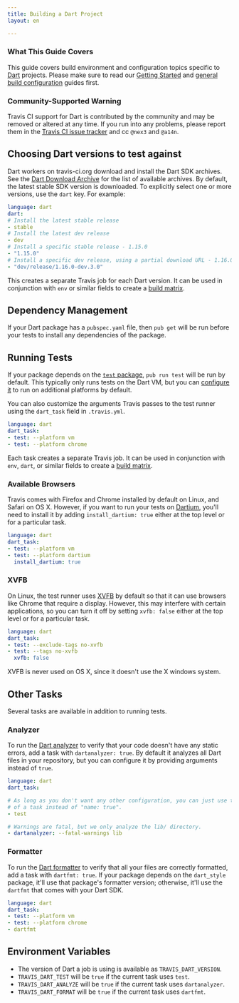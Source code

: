 ```yaml
---
title: Building a Dart Project
layout: en

---
```


### What This Guide Covers

This guide covers build environment and configuration topics specific to
[Dart](https://www.dartlang.org/) projects. Please make sure to read our
[Getting Started](/user/getting-started/) and
[general build configuration](/user/customizing-the-build/) guides first.

### Community-Supported Warning

Travis CI support for Dart is contributed by the community and may be removed
or altered at any time. If you run into any problems, please report them in the
[Travis CI issue tracker](https://github.com/travis-ci/travis-ci/issues/new?labels=community:dart)
and cc `@nex3` and `@a14n`.

## Choosing Dart versions to test against

Dart workers on travis-ci.org download and install the Dart SDK archives. See
the [Dart Download Archive](https://www.dartlang.org/install) for the list of
available archives. By default, the latest stable SDK version is downloaded. To
explicitly select one or more versions, use the `dart` key. For example:

```yaml
language: dart
dart:
# Install the latest stable release
- stable
# Install the latest dev release
- dev
# Install a specific stable release - 1.15.0
- "1.15.0"
# Install a specific dev release, using a partial download URL - 1.16.0-dev.3.0
- "dev/release/1.16.0-dev.3.0"
```

This creates a separate Travis job for each Dart version. It can be used in
conjunction with `env` or similar fields to create a [build matrix][].

[build matrix]: /user/customizing-the-build/#Build-Matrix

## Dependency Management

If your Dart package has a `pubspec.yaml` file, then `pub get` will be run
before your tests to install any dependencies of the package.

## Running Tests

If your package depends on the [`test` package][test], `pub run test` will be
run by default. This typically only runs tests on the Dart VM, but you can
[configure it][] to run on additional platforms by default.

[test]: https://pub.dartlang.org/packages/test
[configure it]: https://github.com/dart-lang/test/blob/master/doc/configuration.md#platforms

You can also customize the arguments Travis passes to the test runner using the
`dart_task` field in `.travis.yml`.

```yaml
language: dart
dart_task:
- test: --platform vm
- test: --platform chrome
```

Each task creates a separate Travis job. It can be used in conjunction with
`env`, `dart`, or similar fields to create a [build matrix][].

### Available Browsers

Travis comes with Firefox and Chrome installed by default on Linux, and Safari
on OS X. However, if you want to run your tests on [Dartium][], you'll need to
install it by adding `install_dartium: true` either at the top level or for a
particular task.

[Dartium]: https://webdev.dartlang.org/tools/dartium

```yaml
language: dart
dart_task:
- test: --platform vm
- test: --platform dartium
  install_dartium: true
```

### XVFB

On Linux, the test runner uses [XVFB][] by default so that it can use browsers
like Chrome that require a display. However, this may interfere with certain
applications, so you can turn it off by setting `xvfb: false` either at the top
level or for a particular task.

[XVFB]: https://www.x.org/archive/X11R7.6/doc/man/man1/Xvfb.1.xhtml

```yaml
language: dart
dart_task:
- test: --exclude-tags no-xvfb
- test: --tags no-xvfb
  xvfb: false
```

XVFB is never used on OS X, since it doesn't use the X windows system.

## Other Tasks

Several tasks are available in addition to running tests.

### Analyzer

To run the [Dart analyzer][] to verify that your code doesn't have any static
errors, add a task with `dartanalyzer: true`. By default it analyzes all Dart
files in your repository, but you can configure it by providing arguments
instead of `true`.

[Dart analyzer]: https://github.com/dart-lang/sdk/tree/master/pkg/analyzer_cli#dartanalyzer

```yaml
language: dart
dart_task:

# As long as you don't want any other configuration, you can just use the name
# of a task instead of "name: true".
- test

# Warnings are fatal, but we only analyze the lib/ directory.
- dartanalyzer: --fatal-warnings lib
```

### Formatter

To run the [Dart formatter][] to verify that all your files are correctly
formatted, add a task with `dartfmt: true`. If your package depends on the
`dart_style` package, it'll use that package's formatter version; otherwise,
it'll use the `dartfmt` that comes with your Dart SDK.

[Dart formatter]: https://github.com/dart-lang/dart_style#readme

```yaml
language: dart
dart_task:
- test: --platform vm
- test: --platform chrome
- dartfmt
```

## Environment Variables

* The version of Dart a job is using is available as `TRAVIS_DART_VERSION`.
* `TRAVIS_DART_TEST` will be `true` if the current task uses `test`.
* `TRAVIS_DART_ANALYZE` will be `true` if the current task uses `dartanalyzer`.
* `TRAVIS_DART_FORMAT` will be `true` if the current task uses `dartfmt`.
